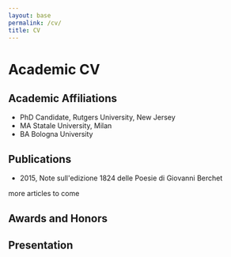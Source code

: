 ```yaml
---
layout: base
permalink: /cv/
title: CV
---
```


# Academic CV

## Academic Affiliations

* PhD Candidate, Rutgers University, New Jersey
* MA Statale University, Milan
* BA Bologna University

## Publications

* 2015, Note sull'edizione 1824 delle Poesie di Giovanni Berchet

more articles to come

## Awards and Honors



## Presentation

